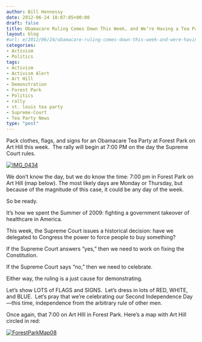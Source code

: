 ```yaml
---
author: Bill Hennessy
date: 2012-06-24 18:07:05+00:00
draft: false
title: Obamacare Ruling Comes Down This Week, and We’re Having a Tea Party
layout: blog
#url: e/2012/06/24/obamacare-ruling-comes-down-this-week-and-were-having-a-tea-party/
categories:
- Activism
- Politics
tags:
- Activism
- Activism Alert
- Art Hill
- Demonstration
- Forest Park
- Politics
- rally
- st. louis tea party
- Supreme-Court
- Tea Party News
type: "post"
---
```


Pack clothes, flags, and signs for an Obamacare Tea Party at Forest Park on Art Hill this week.  The rally will begin at 7:00 PM on the day the Supreme Court rules.

[![IMG_0434](https://ludicrite.files.wordpress.com/2012/06/img_0434_thumb.jpg)
](https://ludicrite.files.wordpress.com/2012/06/img_0434.jpg)

We don’t know the day, but we do know the time: 7:00 pm in Forest Park on Art Hill (map below). The most likely days are Monday or Thursday, but because of the magnitude of this case, it could be any day of the week.

So be ready.

It’s how we spent the Summer of 2009: fighting a government takeover of healthcare in America.

This week, the Supreme Court issues a historical decision: have we delegated to Congress the power to force people to buy something?

If the Supreme Court answers “yes,” then we need to work on fixing the Constitution.

If the Supreme Court says “no,” then we need to celebrate.

Either way, the ruling is a just cause for demonstrating.

Let’s show LOTS of FLAGS and SIGNS.  Let’s dress in lots of RED, WHITE, and BLUE.  Let’s pray that we’re celebrating our Second Independence Day—this time, independence from the arbitrary rule of other men.

Once again, that 7:00 on Art HIll in Forest Park. Here’s a map with Art Hill circled in red:

[![ForestParkMap08](https://ludicrite.files.wordpress.com/2012/06/forestparkmap08_thumb.png)
](https://ludicrite.files.wordpress.com/2012/06/forestparkmap08.png)
